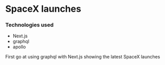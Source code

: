 # SpaceX launches

### Technologies used

- Next.js
- graphql
- apollo

First go at using graphql with Next.js showing the latest SpaceX launches
